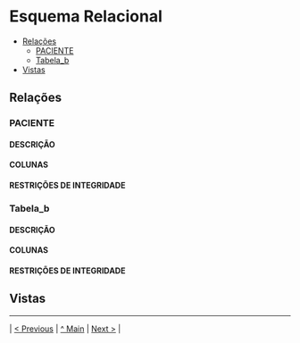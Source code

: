 # Esquema Relacional  <!-- omit in toc -->

- [Relações](#relações)
  - [PACIENTE](#PACIENTE)
  - [Tabela_b](#tabela_b)
- [Vistas](#vistas)

## Relações

### PACIENTE

#### DESCRIÇÃO <!-- omit in toc -->



#### COLUNAS <!-- omit in toc -->



#### RESTRIÇÕES DE INTEGRIDADE <!-- omit in toc -->



### Tabela_b

#### DESCRIÇÃO <!-- omit in toc -->



#### COLUNAS <!-- omit in toc -->



#### RESTRIÇÕES DE INTEGRIDADE <!-- omit in toc -->


## Vistas



---
| [< Previous](rebd03.md) | [^ Main](/../../) | [Next >](rebd05.md) |

